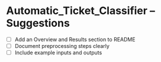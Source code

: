 # Automatic_Ticket_Classifier – Suggestions

- [ ] Add an Overview and Results section to README
- [ ] Document preprocessing steps clearly
- [ ] Include example inputs and outputs
